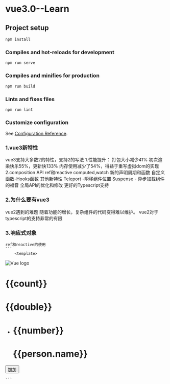 # vue3.0--Learn
## Project setup
```
npm install
```

### Compiles and hot-reloads for development
```
npm run serve
```

### Compiles and minifies for production
```
npm run build
```

### Lints and fixes files
```
npm run lint
```

### Customize configuration
See [Configuration Reference](https://cli.vuejs.org/config/).
### 1.vue3新特性
vue3支持大多数2的特性，支持2的写法
        1.性能提升：
            打包大小减少41%
            初次渲染快乐55%，更新快133%
            内存使用减少了54%，得益于重写虚拟dom的实现
        2.composition API
            ref和reactive
            computed,watch
            新的声明周期和函数
            自定义函数-Hooks函数
        其他新特性
            Teleport -瞬移组件位置
            Suspense - 异步加载组件的福音
            全局API的优化和修改
        更好的Typescript支持
### 2.为什么要有vue3
 vue2遇到的难题
            随着功能的增长，复杂组件的代码变得难以维护。
            vue2对于typescript的支持非常的有限
### 3.响应式对象
    ref和reactive的使用
    ```
        <template>
  <img alt="Vue logo" src="./assets/logo.png">
  <h1>{{count}}</h1>
  <h1>{{double}}</h1>
  <ul>
    <li v-for="number in numbers" :key="number">
      <h1>{{number}}</h1>
    </li>
    <h1>{{person.name}}</h1>
  </ul>
  <button @click="increase">加加</button>
</template>

<script lang="ts">
// import { defineComponent } from 'vue';
// import HelloWorld from './components/HelloWorld.vue';
import { ref, computed, reactive, toRefs, onMounted, onUpdated, onRenderTriggered } from 'vue'
interface DataProps {
  count: number;
  double: number;
  increase: () => void;
  numbers: number[];
  person: {name?: string };
}
export default ({
  name: 'App',
  setup() {
    /**
     *  // // 响应式数据类型ref
     */
    // const count = ref(0)
    // const double = computed(() => {
    //   return count.value * 2
    // })
    // const increase = () => {
    //   console.log(count)
    //   count.value++
    // }
    // return {
    //   count,
    //   increase,
    //   double
    // }
    onMounted(() => {
      console.log('onMounted')
    })
    onUpdated(() => {
      console.log('onUpdate')
    })
    onRenderTriggered((event) => {
      console.log(event)
    })
    const data: DataProps = reactive({
      count: 0,
      // 1。修改值不需要想ref一样.value
      increase: () => {data.count++},
      /**
       * 由于computed回调中使用data.count会造成类型推论循环
       * vue3局限性，暂时不能解决，自动把data推断成any类型
       * 需要显示的给data指定一个类型
       */
      double: computed(() => data.count * 2),
      numbers: [0, 1, 2],
      person:{}
    })
    data.numbers[0] = 5;
    data.person.name = 'viking';
    /**
     * 解决，直接使用return ...data,data中的对象变为正常js对象
     * 没有响应式，使用toRefs，展开的data依旧为响应式对象
     */
    const refData = toRefs(data)
    return {
      ...refData
    }
  }
});
</script>

<style>
#app {
  font-family: Avenir, Helvetica, Arial, sans-serif;
  -webkit-font-smoothing: antialiased;
  -moz-osx-font-smoothing: grayscale;
  text-align: center;
  color: #2c3e50;
  margin-top: 60px;
}
</style>

    ```